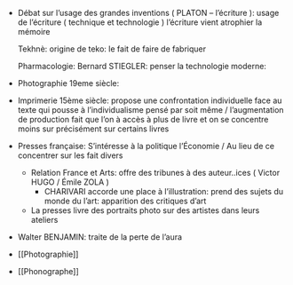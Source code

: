 - Débat sur l’usage des grandes inventions ( PLATON – l’écriture ): usage de l’écriture ( technique et technologie ) l’écriture vient atrophier la mémoire
  
  Tekhnè: origine de teko: le fait de faire de fabriquer
  
  Pharmacologie: Bernard STIEGLER: penser la technologie moderne:
- Photographie 19eme siècle:
- Imprimerie 15ème siècle: propose une confrontation individuelle face au texte qui pousse à l’individualisme pensé par soit même / l’augmentation de production fait que l’on à accès à plus de livre et on se concentre moins sur précisément sur certains livres
- Presses française: S’intéresse à la politique l’Économie / Au lieu de ce concentrer sur les fait divers
	- Relation France et Arts: offre des tribunes à des auteur..ices ( Victor HUGO / Émile ZOLA )
		- CHARIVARI accorde une place à l’illustration: prend des sujets du monde du l’art: apparition des critiques d’art
	- La presses livre des portraits photo sur des artistes dans leurs ateliers
- Walter BENJAMIN: traite de la perte de l’aura
- [[Photographie]]
- [[Phonographe]]